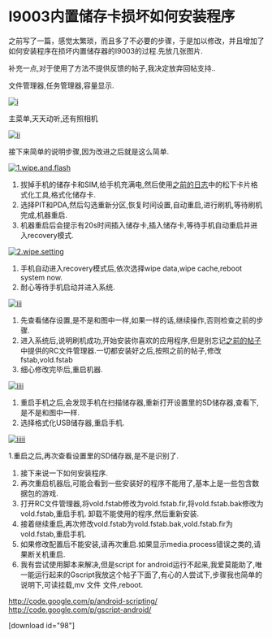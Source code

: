 # I9003内置储存卡损坏如何安装程序

之前写了一篇，感觉太繁琐，而且多了不必要的步骤，于是加以修改，并且增加了如何安装程序在损坏内置储存器的I9003的过程.先放几张图片.

补充一点,对于使用了方法不提供反馈的帖子,我决定放弃回帖支持..

文件管理器,任务管理器,容量显示.

[![i](https://attachment.soulteary.com/2011/12/29/i.jpg "i")](https://attachment.soulteary.com/2011/12/29/i.jpg)

主菜单,天天动听,还有照相机

[![ii](https://attachment.soulteary.com/2011/12/29/ii.jpg "ii")](https://attachment.soulteary.com/2011/12/29/ii.jpg)

接下来简单的说明步骤,因为改进之后就是这么简单.

[![1.wipe.and.flash](https://attachment.soulteary.com/2011/12/29/1.wipe_.and_.flash_.jpg "1.wipe.and.flash")](https://attachment.soulteary.com/2011/12/29/1.wipe_.and_.flash_.jpg)

1. 拔掉手机的储存卡和SIM,给手机充满电,然后使用[之前的日志](http://promiseforever.com/2011/12/28/i9003-internal-sd-card-unavailable.html)中的松下卡片格式化工具,格式化储存卡.
2. 选择PIT和PDA,然后勾选重新分区,恢复时间设置,自动重启,进行刷机,等待刷机完成,机器重启.
3. 机器重启后会提示有20s时间插入储存卡,插入储存卡,等待手机自动重启并进入recovery模式. 

[![2.wipe.setting](https://attachment.soulteary.com/2011/12/29/2.wipe_.setting.jpg "2.wipe.setting")](https://attachment.soulteary.com/2011/12/29/2.wipe_.setting.jpg)


1. 手机自动进入recovery模式后,依次选择wipe data,wipe cache,reboot system now.
2. 耐心等待手机启动并进入系统. 

[![iii](https://attachment.soulteary.com/2011/12/29/iii.jpg "iii")](https://attachment.soulteary.com/2011/12/29/iii.jpg)

1. 先查看储存设置,是不是和图中一样,如果一样的话,继续操作,否则检查之前的步骤.
2. 进入系统后,说明刷机成功,开始安装你喜欢的应用程序,但是别忘记[之前的帖子](http://promiseforever.com/2011/12/28/i9003-internal-sd-card-unavailable.html)中提供的RC文件管理器.一切都安装好之后,按照之前的帖子,修改fstab,vold.fstab
3. 细心修改完毕后,重启机器.

[![iiii](https://attachment.soulteary.com/2011/12/29/iiii.jpg "iiii")](https://attachment.soulteary.com/2011/12/29/iiii.jpg)

1. 重启手机之后,会发现手机在扫描储存器,重新打开设置里的SD储存器,查看下,是不是和图中一样.
2. 选择格式化USB储存器,重启手机.

[![iiiii](https://attachment.soulteary.com/2011/12/29/iiiii.jpg "iiiii")](https://attachment.soulteary.com/2011/12/29/iiiii.jpg)

1.重启之后,再次查看设置里的SD储存器,是不是识别了. 


1. 接下来说一下如何安装程序. 
2. 再次重启机器后,可能会看到一些安装好的程序不能用了,基本上是一些包含数据包的游戏. 
3. 打开RC文件管理器,将vold.fstab修改为vold.fstab.fir,将vold.fstab.bak修改为vold.fstab,重启手机. 卸载不能使用的程序,然后重新安装. 
4. 接着继续重启,再次修改vold.fstab为vold.fstab.bak,vold.fstab.fir为vold.fstab,重启手机. 
5. 如果修改配置后不能安装,请再次重启.如果显示media.process错误之类的,请果断关机重启. 
6. 我有尝试使用脚本来解决,但是script for android运行不起来,我爱莫能助了,唯一能运行起来的Gscript我放这个帖子下面了,有心的人尝试下,步骤我也简单的说明下,可读挂载,mv 文件 文件,reboot.

http://code.google.com/p/android-scripting/
http://code.google.com/p/gscript-android/

[download id="98"]


